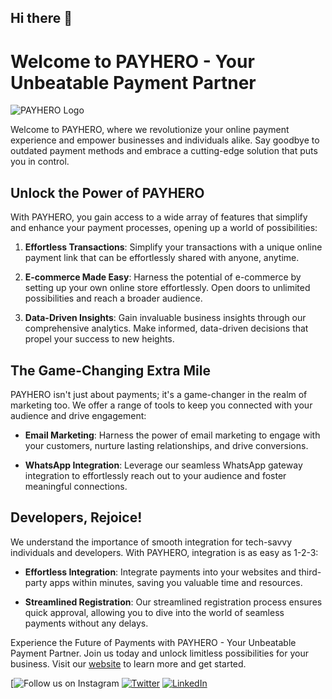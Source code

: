 ## Hi there 👋


# Welcome to PAYHERO - Your Unbeatable Payment Partner

![PAYHERO Logo](https://payherokenya.com/files/PayHero3.jpg)

Welcome to PAYHERO, where we revolutionize your online payment experience and empower businesses and individuals alike. Say goodbye to outdated payment methods and embrace a cutting-edge solution that puts you in control.

## Unlock the Power of PAYHERO

With PAYHERO, you gain access to a wide array of features that simplify and enhance your payment processes, opening up a world of possibilities:

1. **Effortless Transactions**: Simplify your transactions with a unique online payment link that can be effortlessly shared with anyone, anytime.

2. **E-commerce Made Easy**: Harness the potential of e-commerce by setting up your own online store effortlessly. Open doors to unlimited possibilities and reach a broader audience.

3. **Data-Driven Insights**: Gain invaluable business insights through our comprehensive analytics. Make informed, data-driven decisions that propel your success to new heights.

## The Game-Changing Extra Mile

PAYHERO isn't just about payments; it's a game-changer in the realm of marketing too. We offer a range of tools to keep you connected with your audience and drive engagement:

- **Email Marketing**: Harness the power of email marketing to engage with your customers, nurture lasting relationships, and drive conversions.

- **WhatsApp Integration**: Leverage our seamless WhatsApp gateway integration to effortlessly reach out to your audience and foster meaningful connections.

## Developers, Rejoice!

We understand the importance of smooth integration for tech-savvy individuals and developers. With PAYHERO, integration is as easy as 1-2-3:

- **Effortless Integration**: Integrate payments into your websites and third-party apps within minutes, saving you valuable time and resources.

- **Streamlined Registration**: Our streamlined registration process ensures quick approval, allowing you to dive into the world of seamless payments without any delays.

Experience the Future of Payments with PAYHERO - Your Unbeatable Payment Partner. Join us today and unlock limitless possibilities for your business. Visit our [website](https://www.payherokenya.com/sps) to learn more and get started.

[![Follow us on Instagram](https://www.instagram.com/payherokenya/)
[![Twitter](https://example.com/twitter-button.png)](https://www.instagram.com/payherokenya/)
[![LinkedIn](https://example.com/linkedin-button.png)](https://www.linkedin.com/company/pay-hero-kenya)
